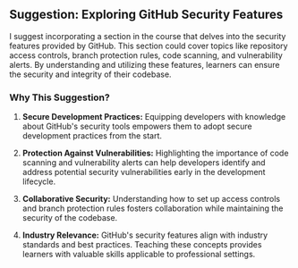 ## Suggestion: Exploring GitHub Security Features

I suggest incorporating a section in the course that delves into the security features provided by GitHub. This section could cover topics like repository access controls, branch protection rules, code scanning, and vulnerability alerts. By understanding and utilizing these features, learners can ensure the security and integrity of their codebase.

### Why This Suggestion?

1. **Secure Development Practices:** Equipping developers with knowledge about GitHub's security tools empowers them to adopt secure development practices from the start.

2. **Protection Against Vulnerabilities:** Highlighting the importance of code scanning and vulnerability alerts can help developers identify and address potential security vulnerabilities early in the development lifecycle.

3. **Collaborative Security:** Understanding how to set up access controls and branch protection rules fosters collaboration while maintaining the security of the codebase.

4. **Industry Relevance:** GitHub's security features align with industry standards and best practices. Teaching these concepts provides learners with valuable skills applicable to professional settings.
